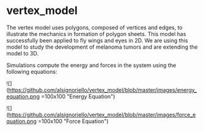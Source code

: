 # vertex_model


The vertex model uses polygons, composed of vertices and edges, to illustrate the mechanics in formation of polygon sheets. This model has successfully been applied to fly wings and eyes in 2D. We are using this model to study the development of melanoma tumors and are extending the model to 3D. 

Simulations compute the energy and forces in the system using the following equations:


![](https://github.com/alsignoriello/vertex_model/blob/master/images/energy_equation.png =100x100 "Energy Equation")

![](https://github.com/alsignoriello/vertex_model/blob/master/images/force_equation.png =100x100 "Force Equation")


